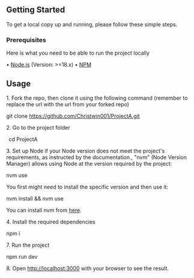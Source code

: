 ## Getting Started

To get a local copy up and running, please follow these simple steps.

### Prerequisites

Here is what you need to be able to run the project locally

•⁠  ⁠[Node.js](https://nodejs.org/) (Version: >=18.x)
•⁠  ⁠[NPM](https://www.npmjs.com/)

## Usage

1.⁠ ⁠Fork the repo, then clone it using the following command (remember to replace the url with the url from your forked repo)

   
   git clone https://github.com/Christwin001/ProjectA.git
    ⁠

2.⁠ ⁠Go to the project folder

   ⁠ 
   cd ProjectA
    ⁠

3.⁠ ⁠Set up Node if your Node version does not meet the project's requirements, as instructed by the documentation., "nvm" (Node Version Manager) allows using Node at the version required by the project:

 
   nvm use
    ⁠

   You first might need to install the specific version and then use it:

   nvm install && nvm use
    ⁠

   You can install nvm from [here](https://github.com/nvm-sh/nvm).

4.⁠ ⁠Install the required dependencies

   
   npm i
    ⁠

7.⁠ ⁠Run the project

   
   npm run dev
    ⁠

8.⁠ ⁠Open [http://localhost:3000](http://localhost:3000) with your browser to see the result.
